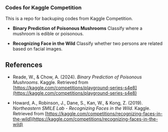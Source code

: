 ### Codes for Kaggle Competition

This is a repo for backuping codes from Kaggle Competition.

- **Binary Prediction of Poisonous Mushrooms**
    Classify where a mushroom is edible or poisonous.

- **Recognizing Face in the Wild**
    Classify whether two persons are related based on facial images.

## References

- Reade, W., & Chow, A. (2024). *Binary Prediction of Poisonous Mushrooms*. Kaggle. Retrieved from [https://kaggle.com/competitions/playground-series-s4e8](https://kaggle.com/competitions/playground-series-s4e8)


- Howard, A., Robinson, J., Dane, S., Kan, W., & Kong, Z. (2019). *Northeastern SMILE Lab - Recognizing Faces in the Wild*. Kaggle. Retrieved from [https://kaggle.com/competitions/recognizing-faces-in-the-wild](https://kaggle.com/competitions/recognizing-faces-in-the-wild)
